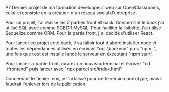 P7
Dernier projet de ma formation développeur web sur OpenClassrooms, celui-ci consiste en la création d'un réseau social d'entreprise.

Pour ce projet, j'ai réalisé les 2 parties front et back. Concernant le back j'ai utilisé SQL avec comme SGBDR MySQL. Pour faciliter la lisibilité, j'ai utilisé Sequelize comme ORM.
Pour la partie front, j'ai décidé d'utiliser React.

Pour lancer ce projet coté back, il va falloir tout d'abord installer node et toutes les dépendances utilisés en écrivant "cd .\backend\" puis "npm i", une fois que tout est installé lancé le serveur en éxécutant "npm start".

Pour lancer la partie front, ouvrez un nouveau terminal et écrivez "cd .\frontend" puis lancer avec "npx parcel src/index.html"

Concernant le fichier .env, je l'ai laissé pour cette version prototype, mais il faudrait l'enlever lors de la publication.
